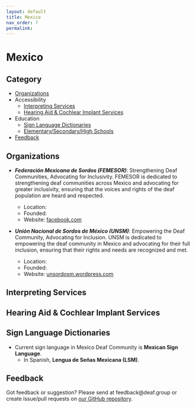 ```yaml
---
layout: default
title: Mexico
nav_order: 7
permalink:
---
```

# Mexico
## Category


- [Organizations](#organizations)
- Accessibility 
  - [Interpreting Services](#interpreting-services)
  - [Hearing Aid & Cochlear Implant Services](#hearing-aid-&-cochlear-impant-services)
- Education
  - [Sign Language Dictionaries](#sign-language-dictionaries)
  - [Elementary/Secondary/High Schools](#elementarysecondaryhigh-schools)
- [Feedback](#feedback)

## Organizations

- ***Federación Mexicana de Sordos (FEMESOR)***: Strengthening Deaf Communities, Advocating for Inclusivity. FEMESOR is dedicated to strengthening deaf communities across Mexico and advocating for greater inclusivity, ensuring that the voices and rights of the deaf population are heard and respected.
  - Location: 
  - Founded: 
  - Website: [facebook.com](https://www.facebook.com/femesor.mx)

- ***Unión Nacional de Sordos de México (UNSM)***: Empowering the Deaf Community, Advocating for Inclusion. UNSM is dedicated to empowering the deaf community in Mexico and advocating for their full inclusion, ensuring that their rights and needs are recognized and met.
  - Location: 
  - Founded: 
  - Website: [unsordosm.wordpress.com](http://unsordosm.wordpress.com)

## Interpreting Services

## Hearing Aid & Cochlear Implant Services

## Sign Language Dictionaries

- Current sign language in Mexico Deaf Community is **Mexican Sign Language**.
    - In Spanish, **Lengua de Señas Mexicana (LSM)**.

## Feedback
Got feedback or suggestion? Please send at <!-- fsdvwqs -->feed<!-- asdzxcwqe -->back<!-- zndoasdifg -->@<!-- dsafasdf  -->deaf.<!-- bncjdhsatuy -->group or create issue/pull requests on [our GitHub repository](https://github.com/BatteryDie/resources.deaf.group).